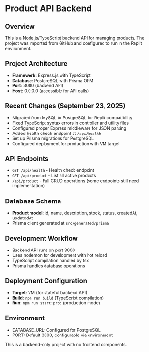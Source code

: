 # Product API Backend

## Overview
This is a Node.js/TypeScript backend API for managing products. The project was imported from GitHub and configured to run in the Replit environment.

## Project Architecture
- **Framework**: Express.js with TypeScript
- **Database**: PostgreSQL with Prisma ORM
- **Port**: 3000 (backend API)
- **Host**: 0.0.0.0 (accessible for API calls)

## Recent Changes (September 23, 2025)
- Migrated from MySQL to PostgreSQL for Replit compatibility
- Fixed TypeScript syntax errors in controller and utility files
- Configured proper Express middleware for JSON parsing
- Added health check endpoint at `/api/health`
- Set up Prisma migrations for PostgreSQL
- Configured deployment for production with VM target

## API Endpoints
- `GET /api/health` - Health check endpoint
- `GET /api/product` - List all active products
- `/api/product` - Full CRUD operations (some endpoints still need implementation)

## Database Schema
- **Product model**: id, name, description, stock, status, createdAt, updatedAt
- Prisma client generated at `src/generated/prisma`

## Development Workflow
- Backend API runs on port 3000
- Uses nodemon for development with hot reload
- TypeScript compilation handled by tsx
- Prisma handles database operations

## Deployment Configuration
- **Target**: VM (for stateful backend API)
- **Build**: `npm run build` (TypeScript compilation)
- **Run**: `npm run start:prod` (production mode)

## Environment
- DATABASE_URL: Configured for PostgreSQL
- PORT: Default 3000, configurable via environment

This is a backend-only project with no frontend components.